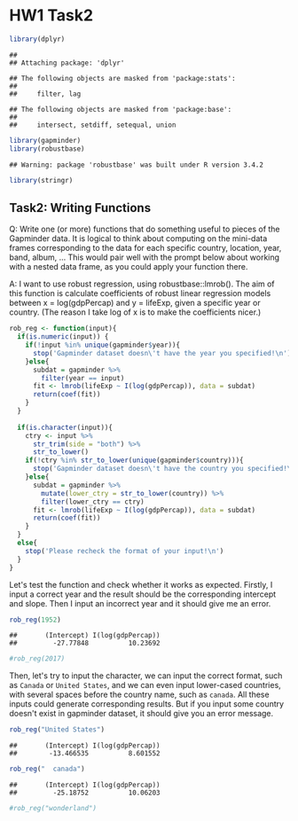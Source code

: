 HW1 Task2
================

``` r
library(dplyr)
```

    ## 
    ## Attaching package: 'dplyr'

    ## The following objects are masked from 'package:stats':
    ## 
    ##     filter, lag

    ## The following objects are masked from 'package:base':
    ## 
    ##     intersect, setdiff, setequal, union

``` r
library(gapminder)
library(robustbase)
```

    ## Warning: package 'robustbase' was built under R version 3.4.2

``` r
library(stringr)
```

Task2: Writing Functions
------------------------

Q: Write one (or more) functions that do something useful to pieces of the Gapminder data. It is logical to think about computing on the mini-data frames corresponding to the data for each specific country, location, year, band, album, … This would pair well with the prompt below about working with a nested data frame, as you could apply your function there.

A: I want to use robust regression, using robustbase::lmrob(). The aim of this function is calculate coefficients of robust linear regression models between x = log(gdpPercap) and y = lifeExp, given a specific year or country. (The reason I take log of x is to make the coefficients nicer.)

``` r
rob_reg <- function(input){
  if(is.numeric(input)) {
    if(!input %in% unique(gapminder$year)){
      stop('Gapminder dataset doesn\'t have the year you specified!\n')
    }else{
      subdat = gapminder %>%
        filter(year == input)
      fit <- lmrob(lifeExp ~ I(log(gdpPercap)), data = subdat)
      return(coef(fit))
    }
  }
  
  if(is.character(input)){
    ctry <- input %>%
      str_trim(side = "both") %>%
      str_to_lower()
    if(!ctry %in% str_to_lower(unique(gapminder$country))){
      stop('Gapminder dataset doesn\'t have the country you specified!\n')
    }else{
      subdat = gapminder %>%
        mutate(lower_ctry = str_to_lower(country)) %>%
        filter(lower_ctry == ctry)
      fit <- lmrob(lifeExp ~ I(log(gdpPercap)), data = subdat)
      return(coef(fit))
    }
  }
  else{
    stop('Please recheck the format of your input!\n')
  }
}
```

Let's test the function and check whether it works as expected. Firstly, I input a correct year and the result should be the corresponding intercept and slope. Then I input an incorrect year and it should give me an error.

``` r
rob_reg(1952)
```

    ##       (Intercept) I(log(gdpPercap)) 
    ##         -27.77848          10.23692

``` r
#rob_reg(2017)
```

Then, let's try to input the character, we can input the correct format, such as `Canada` or `United States`, and we can even input lower-cased countries, with several spaces before the country name, such as `canada`. All these inputs could generate corresponding results. But if you input some country doesn't exist in gapminder dataset, it should give you an error message.

``` r
rob_reg("United States")
```

    ##       (Intercept) I(log(gdpPercap)) 
    ##        -13.466535          8.601552

``` r
rob_reg("  canada")
```

    ##       (Intercept) I(log(gdpPercap)) 
    ##         -25.18752          10.06203

``` r
#rob_reg("wonderland")
```
